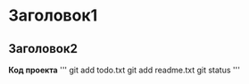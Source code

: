 # Заголовок1
## Заголовок2

**Код проекта**
'''
git add todo.txt
git add readme.txt
git status 
'''
